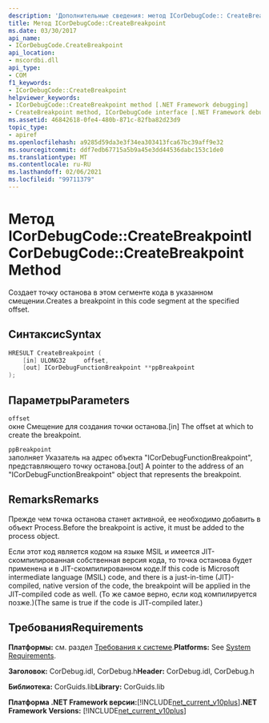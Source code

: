 ```yaml
---
description: 'Дополнительные сведения: метод ICorDebugCode:: CreateBreakpoint'
title: Метод ICorDebugCode::CreateBreakpoint
ms.date: 03/30/2017
api_name:
- ICorDebugCode.CreateBreakpoint
api_location:
- mscordbi.dll
api_type:
- COM
f1_keywords:
- ICorDebugCode::CreateBreakpoint
helpviewer_keywords:
- ICorDebugCode::CreateBreakpoint method [.NET Framework debugging]
- CreateBreakpoint method, ICorDebugCode interface [.NET Framework debugging]
ms.assetid: 46842618-0fe4-480b-871c-82fba82d23d9
topic_type:
- apiref
ms.openlocfilehash: a9285d59da3e3f34ea303413fca67bc39aff9e32
ms.sourcegitcommit: ddf7edb67715a5b9a45e3dd44536dabc153c1de0
ms.translationtype: MT
ms.contentlocale: ru-RU
ms.lasthandoff: 02/06/2021
ms.locfileid: "99711379"
---
```

# <a name="icordebugcodecreatebreakpoint-method"></a><span data-ttu-id="46268-103">Метод ICorDebugCode::CreateBreakpoint</span><span class="sxs-lookup"><span data-stu-id="46268-103">ICorDebugCode::CreateBreakpoint Method</span></span>

<span data-ttu-id="46268-104">Создает точку останова в этом сегменте кода в указанном смещении.</span><span class="sxs-lookup"><span data-stu-id="46268-104">Creates a breakpoint in this code segment at the specified offset.</span></span>  
  
## <a name="syntax"></a><span data-ttu-id="46268-105">Синтаксис</span><span class="sxs-lookup"><span data-stu-id="46268-105">Syntax</span></span>  
  
```cpp  
HRESULT CreateBreakpoint (  
    [in] ULONG32     offset,  
    [out] ICorDebugFunctionBreakpoint **ppBreakpoint  
);  
```  
  
## <a name="parameters"></a><span data-ttu-id="46268-106">Параметры</span><span class="sxs-lookup"><span data-stu-id="46268-106">Parameters</span></span>  

 `offset`  
 <span data-ttu-id="46268-107">окне Смещение для создания точки останова.</span><span class="sxs-lookup"><span data-stu-id="46268-107">[in] The offset at which to create the breakpoint.</span></span>  
  
 `ppBreakpoint`  
 <span data-ttu-id="46268-108">заполняет Указатель на адрес объекта "ICorDebugFunctionBreakpoint", представляющего точку останова.</span><span class="sxs-lookup"><span data-stu-id="46268-108">[out] A pointer to the address of an "ICorDebugFunctionBreakpoint" object that represents the breakpoint.</span></span>  
  
## <a name="remarks"></a><span data-ttu-id="46268-109">Remarks</span><span class="sxs-lookup"><span data-stu-id="46268-109">Remarks</span></span>  

 <span data-ttu-id="46268-110">Прежде чем точка останова станет активной, ее необходимо добавить в объект Process.</span><span class="sxs-lookup"><span data-stu-id="46268-110">Before the breakpoint is active, it must be added to the process object.</span></span>  
  
 <span data-ttu-id="46268-111">Если этот код является кодом на языке MSIL и имеется JIT-скомпилированная собственная версия кода, то точка останова будет применена и в JIT-скомпилированном коде.</span><span class="sxs-lookup"><span data-stu-id="46268-111">If this code is Microsoft intermediate language (MSIL) code, and there is a just-in-time (JIT)-compiled, native version of the code, the breakpoint will be applied in the JIT-compiled code as well.</span></span> <span data-ttu-id="46268-112">(То же самое верно, если код компилируется позже.)</span><span class="sxs-lookup"><span data-stu-id="46268-112">(The same is true if the code is JIT-compiled later.)</span></span>  
  
## <a name="requirements"></a><span data-ttu-id="46268-113">Требования</span><span class="sxs-lookup"><span data-stu-id="46268-113">Requirements</span></span>  

 <span data-ttu-id="46268-114">**Платформы:** см. раздел [Требования к системе](../../get-started/system-requirements.md).</span><span class="sxs-lookup"><span data-stu-id="46268-114">**Platforms:** See [System Requirements](../../get-started/system-requirements.md).</span></span>  
  
 <span data-ttu-id="46268-115">**Заголовок:** CorDebug.idl, CorDebug.h</span><span class="sxs-lookup"><span data-stu-id="46268-115">**Header:** CorDebug.idl, CorDebug.h</span></span>  
  
 <span data-ttu-id="46268-116">**Библиотека:** CorGuids.lib</span><span class="sxs-lookup"><span data-stu-id="46268-116">**Library:** CorGuids.lib</span></span>  
  
 <span data-ttu-id="46268-117">**Платформа .NET Framework версии:**[!INCLUDE[net_current_v10plus](../../../../includes/net-current-v10plus-md.md)]</span><span class="sxs-lookup"><span data-stu-id="46268-117">**.NET Framework Versions:** [!INCLUDE[net_current_v10plus](../../../../includes/net-current-v10plus-md.md)]</span></span>
